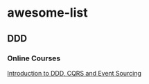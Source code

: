 # awesome-list

## DDD
### Online Courses
[Introduction to DDD, CQRS and Event Sourcing](https://academy.axoniq.io/course/ddd-cqrs-eventsourcing-concepts)
